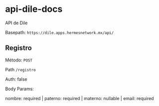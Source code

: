 # api-dile-docs
API de Dile

Basepath: `https://dile.apps.hermesnetwork.mx/api/`


## Registro

Método: `POST`

Path `/registro`

Auth: false

Body Params: 

nombre: required | paterno: required | materno: nullable | email: required
